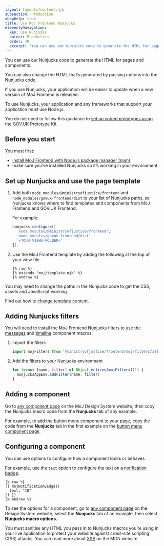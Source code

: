 ```yaml
---
layout: layouts/content.njk
subsection: Production
showHelp: true
title: Use MoJ Frontend Nunjucks
eleventyNavigation:
  key: Use Nunjucks
  parent: Production
  order: 40
  excerpt: "You can use our Nunjucks code to generate the HTML for pages and components. You can also change the HTML that’s generated by passing options into the Nunjucks code."
---
```


You can use our Nunjucks code to generate the HTML for pages and components.

You can also change the HTML that’s generated by passing options into the Nunjucks code.

If you use Nunjucks, your application will be easier to update when a new version of MoJ Frontend is released.

To use Nunjucks, your application and any frameworks that support your application must use Node.js.

You do not need to follow this guidance to [set up coded prototypes using the GOV.UK Prototype Kit](/prototyping/setting-up-coded-prototypes/).

## Before you start

You must first:

- [install MoJ Frontend with Node.js package manager (npm)](/production/installing-with-npm/)
- make sure you’ve installed Nunjucks so it’s working in your environment

## Set up Nunjucks and use the page template

1. Add both `node_modules/@ministryofjustice/frontend` and `node_modules/govuk-frontend/dist` to your list of Nunjucks paths, so Nunjucks knows where to find templates and components from MoJ Frontend and GOV.UK Frontend.

   For example:

   ```js
   nunjucks.configure([
     'node_modules/@ministryofjustice/frontend',
     'node_modules/govuk-frontend/dist',
     '<YOUR-VIEWS-FOLDER>'
   ]);
   ```

2. Use the MoJ Frontend template by adding the following at the top of your view file:

   ```njk
   {% raw %}
   {% extends "moj/template.njk" %}
   {% endraw %}
   ```

You may need to change the paths in the Nunjucks code to get the CSS, assets and JavaScript working.

Find out how to [change template content](https://design-system.service.gov.uk/styles/page-template/#changing-template-content).

## Adding Nunjucks filters

You will need to install the MoJ Frontend Nunjucks filters to use the [messages](/components/messages/) and [timeline](/components/timeline/) component macros:

1. Import the filters

   ```mjs
   import mojFilters from '@ministryofjustice/frontend/moj/filters/all.js'
   ```

2. Add the filters to your Nunjucks environment

   ```mjs
   for (const [name, filter] of Object.entries(mojFilters())) {
     nunjucksAppEnv.addFilter(name, filter)
   }
   ```

## Adding a component

Go to [any component page](/components/) on the MoJ Design System website, then copy the Nunjucks macro code from the **Nunjucks** tab of any example.

For example, to add the button menu component to your page, copy the code from the **Nunjucks** tab in the first example on the [button menu component page](/components/button-menu/).

## Configuring a component

You can use options to configure how a component looks or behaves.

For example, use the `text` option to configure the text on a [notification badge](/components/notification-badge/):

```njk
{% raw %}
{{ mojNotificationBadge({
  text: "10"
}) }}
{% endraw %}
```

To see the options for a component, go to [any component page](/components/) on the Design System website, select the **Nunjucks** tab of an example, then select **Nunjucks macro options**.

You must sanitise any HTML you pass in to Nunjucks macros you’re using in your live application to protect your website against cross-site scripting (XSS) attacks. You can read more about [XSS](https://developer.mozilla.org/en-US/docs/Web/Security/Types_of_attacks#Cross-site_scripting_XSS) on the MDN website.
